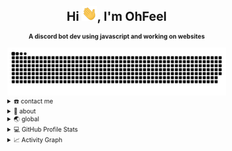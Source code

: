 <div align="center">
<h1 align="center">Hi <img width="35" src="https://github.com/1999AZZAR/1999AZZAR/blob/main/resources/img/waving.gif">, I'm OhFeel</h1>
<h4 align="center">A discord bot dev using javascript and working on websites</h4>
</div>

<div align="center">
  <a href="https://1999azzar.github.io/ohfeel/">
  <img  src="https://github.com/1999AZZAR/1999AZZAR/blob/main/resources/img/grid-snake.svg"
       alt="snake" /></a>
</div>

<details>
  <summary>☎️ contact me</summary>
<div>
  <samp>
    <h2 align="center"> you can reach me by:</h2>
    
  <p align="center">
      <a href="https://instagram.com/mats.dh_" target="blank"><img align="center"
         src="https://img.shields.io/badge/instagram-%23E4405F.svg?style=for-the-badge&logo=Instagram&logoColor=white"
         alt="azzar" height="30"/></a>
      <a href="https://twitter.com/ohfeeel" target="blank"><img align="center"
         src="https://img.shields.io/badge/twitter-1DA1F2.svg?style=for-the-badge&logo=twitter&logoColor=white"
         alt="azzar" height="30"/></a>
      <br>
    </p>
  </samp>
</div>
  
</details>

<details>
  <summary>🧮 about</summary>
<div>
  
<h2 align="center">🧮 About this Account</h2>
 <p align="center">
  <a href="github.com/ohfeel" target="blank"><img align="center" 
     src="https://badges.pufler.dev/visits/ohfeel/ohfeel?style=for-the-badge&color=e74c3c&logo=github&label=Spying+Counter"
     alt="spying counter" /></a>
  <a href="github.com/ohfeel" target="blank"><img align="center" 
     src="https://badges.pufler.dev/years/ohfeel/?style=for-the-badge&color=27a4fb&logo=github&label=Account+Age"
     alt="account age" /></a>
  </p>
  <p align="center">
  <a href="github.com/1999AZZAR" target="blank"><img align="center" 
     src="https://badges.pufler.dev/updated/ohfeel/ohfeel?style=for-the-badge&color=ff00b4&logo=github&label=Profile+Updated"
     alt="updated" /></a>
  <a href="github.com/1999AZZAR" target="blank"><img align="center" 
     src="https://badges.pufler.dev/repos/ohfeel/?style=for-the-badge&color=251ee7&logo=github&label=Public+Repos"
     alt="repos" /></a>
 </p>
</div>
</details>

<details>
  <summary>🌏 global</summary>
<div>
<h2 align="center"> Wanna learn more something about me? </h2>
  <p><img align="center" src="https://github.com/Adam-pw/Adam-pw/blob/main/animation_500_kxa883sd.gif" alt="adam-pw" /></p>
</div>


</details>

<details> 
  <summary>💻 GitHub Profile Stats</summary>
  <div>
    <h2 align="center"> 📊 Github stats </h2>
      <br/>
        <p align="center">
          <a href="https://github.com/1999AZZAR/">
          <img src="https://github-readme-stats.vercel.app/api/top-langs/?username=ohfeel&langs_count=6&theme=gruvbox&layout=compact&hide_border=true" alt="ohfeel :: Top Langs" /></a>
        </p>
        <p align="center">
          <a href="https://github.com/ohfeel/">
          <img width="49.5%" src="https://github-readme-stats.vercel.app/api?username=ohfeel&show_icons=true&theme=gruvbox&hide_border=true" />
          <img width="49.5%" src="https://github-readme-streak-stats.herokuapp.com/?user=ohfeel&theme=gruvbox&hide_border=true" />
          </a>
       </p>
     <br>
  </div>    
</details>

<details>
  <summary>📈 Activity Graph</summary>
  <br/>
  <h2 align="center"> my current activity </h2>
<a href="https://github.com/ashutosh00710/github-readme-activity-graph"><img alt="azzar's Activity Graph" src="https://activity-graph.herokuapp.com/graph/?username=1999azzar&bg_color=000&color=fff&line=00E676&point=fff&hide_border=true" /></a>
</details>
